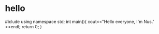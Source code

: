 # hello
#iclude <iostream>
  using namespace std;
  int main(){
  cout<<"Hello everyone, I'm Nus."<<endl;
  return 0;
  }
